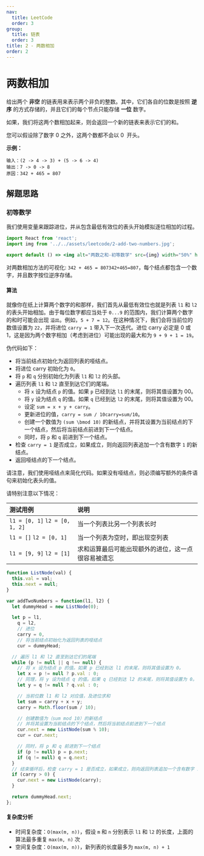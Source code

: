 ```yaml
---
nav:
  title: LeetCode
  order: 3
group:
  title: 链表
  order: 3
title: 2 - 两数相加
order: 2
---
```


# 两数相加

给出两个 **非空** 的链表用来表示两个非负的整数。其中，它们各自的位数是按照 **逆序** 的方式存储的，并且它们的每个节点只能存储 **一位** 数字。

如果，我们将这两个数相加起来，则会返回一个新的链表来表示它们的和。

您可以假设除了数字 0 之外，这两个数都不会以 0  开头。

**示例：**

```
输入：(2 -> 4 -> 3) + (5 -> 6 -> 4)
输出：7 -> 0 -> 8
原因：342 + 465 = 807
```

## 解题思路

### 初等数学

我们使用变量来跟踪进位，并从包含最低有效位的表头开始模拟逐位相加的过程。

```jsx | inline
import React from 'react';
import img from '../../assets/leetcode/2-add-two-numbers.jpg';

export default () => <img alt="两数之和-初等数学" src={img} width="50%" height="50%" />;
```

对两数相加方法的可视化: `342 + 465 = 807342+465=807`，每个结点都包含一个数字，并且数字按位逆序存储。

#### 算法

就像你在纸上计算两个数字的和那样，我们首先从最低有效位也就是列表 `l1` 和 `l2` 的表头开始相加。由于每位数字都应当处于 `0...9` 的范围内，我们计算两个数字的和时可能会出现 `溢出`。例如，`5 + 7 = 12`。在这种情况下，我们会将当前位的数值设置为 `22`，并将进位 `carry = 1` 带入下一次迭代。进位 carry 必定是 0 或 1，这是因为两个数字相加（考虑到进位）可能出现的最大和为 `9 + 9 + 1 = 19`。

伪代码如下：

- 将当前结点初始化为返回列表的哑结点。
- 将进位 carry 初始化为 `0`。
- 将 `p` 和 `q` 分别初始化为列表 `l1` 和 `l2` 的头部。
- 遍历列表 `l1` 和 `l2` 直至到达它们的尾端。
  - 将 `x` 设为结点 `p` 的值。如果 `p` 已经到达 `l1` 的末尾，则将其值设置为 00。
  - 将 `y` 设为结点 `q` 的值。如果 `q` 已经到达 `l2` 的末尾，则将其值设置为 00。
  - 设定 `sum = x + y + carry`。
  - 更新进位的值，`carry = sum / 10carry=sum/10`。
  - 创建一个数值为 `(sum \bmod 10)` 的新结点，并将其设置为当前结点的下一个结点，然后将当前结点前进到下一个结点。
  - 同时，将 `p` 和 `q` 前进到下一个结点。
- 检查 `carry = 1` 是否成立，如果成立，则向返回列表追加一个含有数字 `1` 的新结点。
- 返回哑结点的下一个结点。

请注意，我们使用哑结点来简化代码。如果没有哑结点，则必须编写额外的条件语句来初始化表头的值。

请特别注意以下情况：

| 测试用例                       | 说明                                               |
| :------------------------------ | :-------------------------------------------------- |
| `l1 = [0, 1]` `l2 = [0, 1, 2]` | 当一个列表比另一个列表长时                         |
| `l1 = []` `l2 = [0, 1]`        | 当一个列表为空时，即出现空列表                     |
| `l1 = [9, 9]` `l2 = [1]`       | 求和运算最后可能出现额外的进位，这一点很容易被遗忘 |

```js
function ListNode(val) {
  this.val = val;
  this.next = null;
}

var addTwoNumbers = function(l1, l2) {
  let dummyHead = new ListNode(0);

  let p = l1,
    q = l2,
    // 进位
    carry = 0,
    // 将当前结点初始化为返回列表的哑结点
    cur = dummyHead;

  // 遍历 l1 和 l2 直至到达它们的尾端
  while (p != null || q !== null) {
    // 将 x 设为结点 p 的值。如果 p 已经到达 l1 的末尾，则将其值设置为 0。
    let x = p != null ? p.val : 0;
    // 同理，将 y 设为结点 q 的值。如果 q 已经到达 l2 的末尾，则将其值设置为 0。
    let y = q != null ? q.val : 0;

    // 当前位数 l1 和 l2 对应值，及进位求和
    let sum = carry + x + y;
    carry = Math.floor(sum / 10);

    // 创建数值为（sum mod 10）的新结点
    // 并将其设置为当前结点的下个结点，然后将当前结点前进到下一个结点
    cur.next = new ListNode(sum % 10);
    cur = cur.next;

    // 同时，将 p 和 q 前进到下一个结点
    if (p != null) p = p.next;
    if (q != null) q = q.next;
  }
  // 结束循环后，检查 carry = 1 是否成立，如果成立，则向返回列表追加一个含有数字 1 的新结点
  if (carry > 0) {
    cur.next = new ListNode(carry);
  }

  return dummyHead.next;
};
```

#### 复杂度分析

- 时间复杂度：`O(max(m, n))`，假设 `m` 和 `n` 分别表示 `l1` 和 `l2` 的长度，上面的算法最多重复 `max(m, n)` 次
- 空间复杂度：`O(max(m, n))`，新列表的长度最多为 `max(m, n) + 1`
